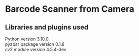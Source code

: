 # Barcode Scanner from Camera

## Libraries and plugins used

Python version 3.10.0 <br />
pyzbar package version 0.1.8 <br />
cv2 module version 4.5.4-dev <br />
